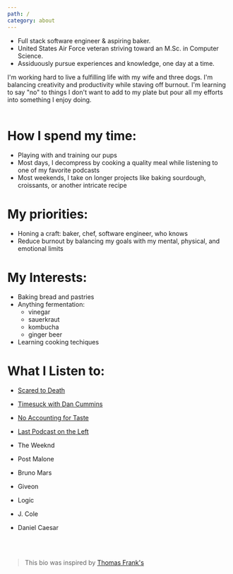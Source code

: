 ```yaml
---
path: /
category: about
---
```


* Full stack software engineer & aspiring baker.
* United States Air Force veteran striving toward an M.Sc. in Computer Science.
* Assiduously pursue experiences and knowledge, one day at a time.


I'm working hard to live a fulfilling life with my wife and three dogs. I'm balancing creativity and productivity while staving off burnout. I'm learning to say "no" to things I don't want to add to my plate but pour all my efforts into something I enjoy doing.
<br></br>

# How I spend my time:

* Playing with and training our pups
* Most days, I decompress by cooking a quality meal while listening to one of my favorite podcasts
* Most weekends, I take on longer projects like baking sourdough, croissants, or another intricate recipe

# My priorities:

* Honing a craft: baker, chef, software engineer, who knows
* Reduce burnout by balancing my goals with my mental, physical, and emotional limits 

# My Interests:

* Baking bread and pastries
* Anything fermentation:
    * vinegar
    * sauerkraut
    * kombucha
    * ginger beer
* Learning cooking techiques


# What I Listen to:

* [Scared to Death](https://open.spotify.com/show/0ROR5DBcqHUQIiY2AQgdAh?si=dfa09c59087241e9)
* [Timesuck with Dan Cummins](https://open.spotify.com/show/06YEn6GtlDzN38GrPcm3qj?si=b9c023d743144912)
* [No Accounting for Taste](https://open.spotify.com/show/3Nb2DlfubBIxcEjM75BLi3?si=19d39760e6c74c07)
* [Last Podcast on the Left](https://open.spotify.com/show/3yZg2MCkf31pPXiG4nznrg?si=f0c4cd90a6154fa8)

* The Weeknd
* Post Malone
* Bruno Mars
* Giveon
* Logic
* J. Cole
* Daniel Caesar

<br></br>
> This bio was inspired by [Thomas Frank's](https://thomasjfrank.com/now/)